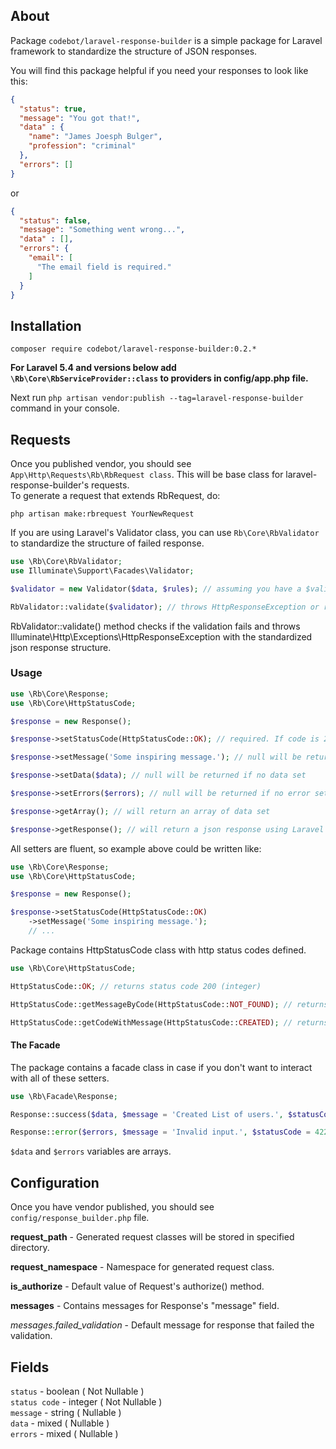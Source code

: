 ## About
Package `codebot/laravel-response-builder` is a simple package for Laravel framework to standardize the structure of JSON responses.

You will find this package helpful if you need your responses to look like this:

```json
{
  "status": true,
  "message": "You got that!",
  "data" : {
    "name": "James Joesph Bulger", 
    "profession": "criminal"
  },
  "errors": []
}
```

or

```json
{
  "status": false,
  "message": "Something went wrong...",
  "data" : [],
  "errors": {
    "email": [
      "The email field is required."
    ]
  }
}
```

## Installation  
`composer require codebot/laravel-response-builder:0.2.*`

**For Laravel 5.4 and versions below add `\Rb\Core\RbServiceProvider::class` to providers in config/app.php file.**

Next run `php artisan vendor:publish --tag=laravel-response-builder` command in your console.

## Requests

Once you published vendor, you should see `App\Http\Requests\Rb\RbRequest class`. This will be base class for
laravel-response-builder's requests.  
To generate a request that extends RbRequest, do:
  
`php artisan make:rbrequest YourNewRequest` 

If you are using Laravel's Validator class, you can use `Rb\Core\RbValidator` to standardize the structure of failed response. 

```php
use \Rb\Core\RbValidator;
use Illuminate\Support\Facades\Validator;

$validator = new Validator($data, $rules); // assuming you have a $validator instance

RbValidator::validate($validator); // throws HttpResponseException or returns boolean true 
```

RbValidator::validate() method checks if the validation fails and throws Illuminate\Http\Exceptions\HttpResponseException with the standardized json response structure.

### Usage  
```php
use \Rb\Core\Response;
use \Rb\Core\HttpStatusCode;

$response = new Response();

$response->setStatusCode(HttpStatusCode::OK); // required. If code is 2XX then Response::status field will be "true", otherwise "false"

$response->setMessage('Some inspiring message.'); // null will be returned if no message set

$response->setData($data); // null will be returned if no data set

$response->setErrors($errors); // null will be returned if no error set

$response->getArray(); // will return an array of data set

$response->getResponse(); // will return a json response using Laravel's response() helper 
```

All setters are fluent, so example above could be written like:
```php
use \Rb\Core\Response;
use \Rb\Core\HttpStatusCode;

$response = new Response();

$response->setStatusCode(HttpStatusCode::OK)
    ->setMessage('Some inspiring message.'); 
    // ...
```

Package contains HttpStatusCode class with http status codes defined.

```php
use \Rb\Core\HttpStatusCode;

HttpStatusCode::OK; // returns status code 200 (integer)

HttpStatusCode::getMessageByCode(HttpStatusCode::NOT_FOUND); // returns string "Not Found"

HttpStatusCode::getCodeWithMessage(HttpStatusCode::CREATED); // returns string - code and message, e.g. "201 Created"
```

#### The Facade

The package contains a facade class in case if you don't want to interact with all of these setters.

```php
use \Rb\Facade\Response;

Response::success($data, $message = 'Created List of users.', $statusCode = 200);

Response::error($errors, $message = 'Invalid input.', $statusCode = 422);
```

`$data` and `$errors` variables are arrays.

## Configuration

Once you have vendor published, you should see `config/response_builder.php` file.

**request_path** - Generated request classes will be stored in specified directory.  

**request_namespace** - Namespace for generated request class.  

**is_authorize** - Default value of Request's authorize() method.

**messages** - Contains messages for Response's "message" field.  

*messages.failed_validation* - Default message for response that failed the validation.

## Fields

`status` - boolean ( Not Nullable )  
`status code` - integer ( Not Nullable )  
`message` - string ( Nullable )  
`data` - mixed ( Nullable )  
`errors` - mixed ( Nullable )  
